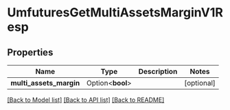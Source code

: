 # UmfuturesGetMultiAssetsMarginV1Resp

## Properties

Name | Type | Description | Notes
------------ | ------------- | ------------- | -------------
**multi_assets_margin** | Option<**bool**> |  | [optional]

[[Back to Model list]](../README.md#documentation-for-models) [[Back to API list]](../README.md#documentation-for-api-endpoints) [[Back to README]](../README.md)


